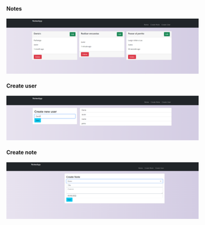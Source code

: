 #### Notes

<img src="img/1.png">

#### Create user

<img src="img/2.png">

#### Create note

<img src="img/3.png">